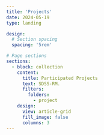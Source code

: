 ```yaml
---
title: 'Projects'
date: 2024-05-19
type: landing

design:
  # Section spacing
  spacing: '5rem'

# Page sections
sections:
  - block: collection
    content:
      title: Participated Projects
      text: SDSS-RM.
      filters:
        folders:
          - project
    design:
      view: article-grid
      fill_image: false
      columns: 3
---
```

